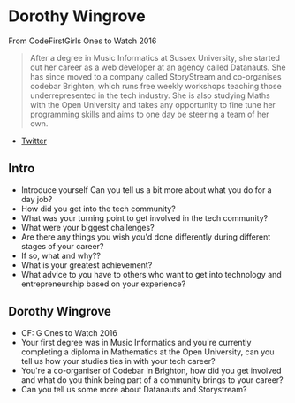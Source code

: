 # Dorothy Wingrove

From CodeFirstGirls Ones to Watch 2016
> After a degree in Music Informatics at Sussex University, she started out her career as a web developer at an agency called Datanauts. She has since moved to a company called StoryStream and co-organises codebar Brighton, which runs free weekly workshops teaching those underrepresented in the tech industry. She is also studying Maths with the Open University and takes any opportunity to fine tune her programming skills and aims to one day be steering a team of her own.

* [Twitter](https://twitter.com/notthepoint)


## Intro

* Introduce yourself Can you tell us a bit more about what you do for a day job?
* How did you get into the tech community?
* What was your turning point to get involved in the tech community?
* What were your biggest challenges?
* Are there any things you wish you'd done differently during different stages of your career?
* If so, what and why??
* What is your greatest achievement?
* What advice to you have to others who want to get into technology and entrepreneurship based on your experience?

## Dorothy Wingrove

* CF: G Ones to Watch 2016
* Your first degree was in Music Informatics and you're currently completing a diploma in Mathematics at the Open University, can you tell us how your studies ties in with your tech career?
* You're a co-organiser of Codebar in Brighton, how did you get involved and what do you think being part of a community brings to your career?
* Can you tell us some more about Datanauts and Storystream?

